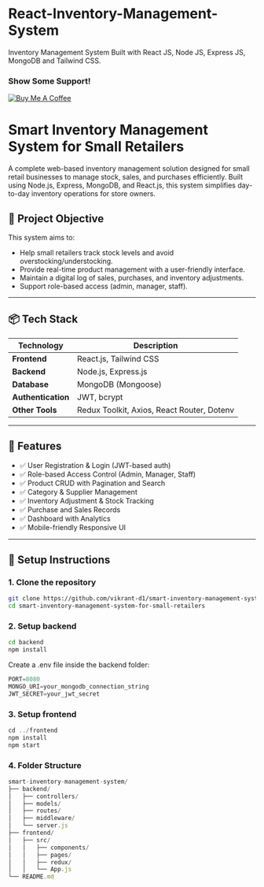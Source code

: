 # React-Inventory-Management-System
Inventory Management System Built with React JS, Node JS, Express JS, MongoDB and Tailwind CSS.

### Show Some Support!  
[![Buy Me A Coffee](https://cdn.buymeacoffee.com/buttons/v2/default-yellow.png)](https://www.buymeacoffee.com/vikrant.verma)


# Smart Inventory Management System for Small Retailers

A complete web-based inventory management solution designed for small retail businesses to manage stock, sales, and purchases efficiently. Built using Node.js, Express, MongoDB, and React.js, this system simplifies day-to-day inventory operations for store owners.

## 🧠 Project Objective

This system aims to:
- Help small retailers track stock levels and avoid overstocking/understocking.
- Provide real-time product management with a user-friendly interface.
- Maintain a digital log of sales, purchases, and inventory adjustments.
- Support role-based access (admin, manager, staff).

---

## 📦 Tech Stack

| Technology | Description |
|------------|-------------|
| **Frontend** | React.js, Tailwind CSS |
| **Backend** | Node.js, Express.js |
| **Database** | MongoDB (Mongoose) |
| **Authentication** | JWT, bcrypt |
| **Other Tools** | Redux Toolkit, Axios, React Router, Dotenv |

---

## 🚀 Features

- ✅ User Registration & Login (JWT-based auth)
- ✅ Role-based Access Control (Admin, Manager, Staff)
- ✅ Product CRUD with Pagination and Search
- ✅ Category & Supplier Management
- ✅ Inventory Adjustment & Stock Tracking
- ✅ Purchase and Sales Records
- ✅ Dashboard with Analytics
- ✅ Mobile-friendly Responsive UI

---

## 🔧 Setup Instructions

### 1. Clone the repository

```bash
git clone https://github.com/vikrant-d1/smart-inventory-management-system-for-small-retailers.git
cd smart-inventory-management-system-for-small-retailers
```

###  2. Setup backend

```bash
cd backend
npm install
```

Create a .env file inside the backend folder:

```javascript
PORT=8080
MONGO_URI=your_mongodb_connection_string
JWT_SECRET=your_jwt_secret
```


###  3. Setup frontend
```javascript
cd ../frontend
npm install
npm start
```

###  4. Folder Structure
```javascript
smart-inventory-management-system/
├── backend/
│   ├── controllers/
│   ├── models/
│   ├── routes/
│   ├── middleware/
│   └── server.js
├── frontend/
│   ├── src/
│   │   ├── components/
│   │   ├── pages/
│   │   ├── redux/
│   │   └── App.js
└── README.md
```
